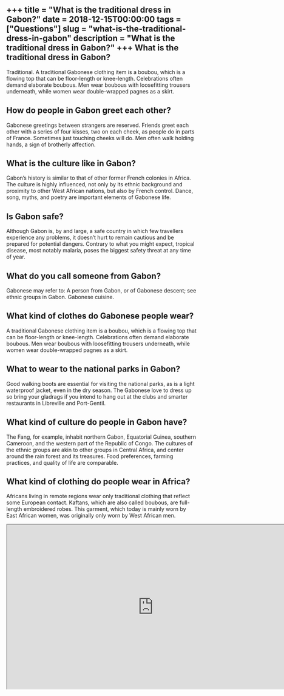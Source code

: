 +++
title = "What is the traditional dress in Gabon?"
date = 2018-12-15T00:00:00
tags = ["Questions"]
slug = "what-is-the-traditional-dress-in-gabon"
description = "What is the traditional dress in Gabon?"
+++
What is the traditional dress in Gabon?
---------------------------------------

Traditional. A traditional Gabonese clothing item is a boubou, which is a flowing top that can be floor-length or knee-length. Celebrations often demand elaborate boubous. Men wear boubous with loosefitting trousers underneath, while women wear double-wrapped pagnes as a skirt.

How do people in Gabon greet each other?
----------------------------------------

Gabonese greetings between strangers are reserved. Friends greet each other with a series of four kisses, two on each cheek, as people do in parts of France. Sometimes just touching cheeks will do. Men often walk holding hands, a sign of brotherly affection.

What is the culture like in Gabon?
----------------------------------

Gabon’s history is similar to that of other former French colonies in Africa. The culture is highly influenced, not only by its ethnic background and proximity to other West African nations, but also by French control. Dance, song, myths, and poetry are important elements of Gabonese life.

Is Gabon safe?
--------------

Although Gabon is, by and large, a safe country in which few travellers experience any problems, it doesn’t hurt to remain cautious and be prepared for potential dangers. Contrary to what you might expect, tropical disease, most notably malaria, poses the biggest safety threat at any time of year.

What do you call someone from Gabon?
------------------------------------

Gabonese may refer to: A person from Gabon, or of Gabonese descent; see ethnic groups in Gabon. Gabonese cuisine.

What kind of clothes do Gabonese people wear?
---------------------------------------------

A traditional Gabonese clothing item is a boubou, which is a flowing top that can be floor-length or knee-length. Celebrations often demand elaborate boubous. Men wear boubous with loosefitting trousers underneath, while women wear double-wrapped pagnes as a skirt.

What to wear to the national parks in Gabon?
--------------------------------------------

Good walking boots are essential for visiting the national parks, as is a light waterproof jacket, even in the dry season. The Gabonese love to dress up so bring your gladrags if you intend to hang out at the clubs and smarter restaurants in Libreville and Port-Gentil.

What kind of culture do people in Gabon have?
---------------------------------------------

The Fang, for example, inhabit northern Gabon, Equatorial Guinea, southern Cameroon, and the western part of the Republic of Congo. The cultures of the ethnic groups are akin to other groups in Central Africa, and center around the rain forest and its treasures. Food preferences, farming practices, and quality of life are comparable.

What kind of clothing do people wear in Africa?
-----------------------------------------------

Africans living in remote regions wear only traditional clothing that reflect some European contact. Kaftans, which are also called boubous, are full-length embroidered robes. This garment, which today is mainly worn by East African women, was originally only worn by West African men.

<iframe allow="accelerometer; autoplay; clipboard-write; encrypted-media; gyroscope; picture-in-picture" allowfullscreen="" class="__youtube_prefs__  epyt-is-override  no-lazyload" data-no-lazy="1" data-origheight="433" data-origwidth="770" data-skipgform_ajax_framebjll="" height="433" id="_ytid_12716" loading="lazy" src="https://www.youtube.com/embed/_A47xbO-Wos?enablejsapi=1&autoplay=0&cc_load_policy=0&cc_lang_pref=&iv_load_policy=1&loop=0&modestbranding=0&rel=1&fs=1&playsinline=0&autohide=2&theme=dark&color=red&controls=1&" title="YouTube player" width="770"></iframe>